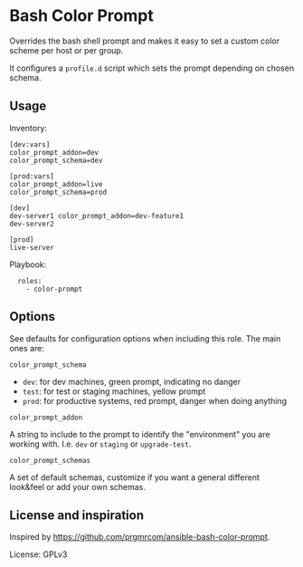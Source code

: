 Bash Color Prompt
=========

Overrides the bash shell prompt and makes it easy to set a custom color scheme per host or per group.

It configures a `profile.d` script which sets the prompt depending on chosen schema.

Usage
---

Inventory:
```
[dev:vars]
color_prompt_addon=dev
color_prompt_schema=dev

[prod:vars]
color_prompt_addon=live
color_prompt_schema=prod

[dev]
dev-server1 color_prompt_addon=dev-feature1
dev-server2

[prod]
live-server
```

Playbook:
```
  roles:
    - color-prompt
```

Options
---

See defaults for configuration options when including this role. The main ones are:

`color_prompt_schema`


* `dev`: for dev machines, green prompt, indicating no danger
* `test`: for test or staging machines, yellow prompt
* `prod`: for productive systems, red prompt, danger when doing anything

`color_prompt_addon`

A string to include to the prompt to identify the "environment" you are working
with. I.e. `dev` or `staging` or `upgrade-test`.

`color_prompt_schemas`

A set of default schemas, customize if you want a general different look&feel
or add your own schemas.

License and inspiration
---

Inspired by https://github.com/prgmrcom/ansible-bash-color-prompt.

License: GPLv3
